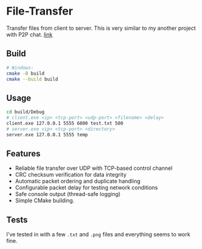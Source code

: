 # File-Transfer

Transfer files from client to server. This is very similar to my another project with P2P chat. [link](https://github.com/mixx99/ybica-telegram)

## Build
```bash
# Windows:
cmake -B build
cmake --build build
```

## Usage
```bash
cd build/Debug
# client.exe <ip> <tcp-port> <udp-port> <filename> <delay>
client.exe 127.0.0.1 5555 6000 test.txt 500
# server.exe <ip> <tcp-port> <directory>
server.exe 127.0.0.1 5555 temp
```

## Features

- Reliable file transfer over UDP with TCP-based control channel
- CRC checksum verification for data integrity
- Automatic packet ordering and duplicate handling
- Configurable packet delay for testing network conditions
- Safe console output (thread-safe logging)
- Simple CMake building.

## Tests

I've tested in with a few `.txt` and `.png` files and everything seems to work fine.
